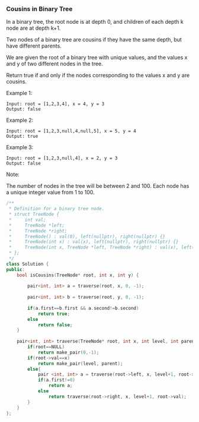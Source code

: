 ### Cousins in Binary Tree

In a binary tree, the root node is at depth 0, and children of each depth k node are at depth k+1.

Two nodes of a binary tree are cousins if they have the same depth, but have different parents.

We are given the root of a binary tree with unique values, and the values x and y of two different nodes in the tree.

Return true if and only if the nodes corresponding to the values x and y are cousins.

 

Example 1:

```
Input: root = [1,2,3,4], x = 4, y = 3
Output: false
```

Example 2:

```
Input: root = [1,2,3,null,4,null,5], x = 5, y = 4
Output: true
```

Example 3:


```
Input: root = [1,2,3,null,4], x = 2, y = 3
Output: false
```

Note:

The number of nodes in the tree will be between 2 and 100.
Each node has a unique integer value from 1 to 100.


```cpp
/**
 * Definition for a binary tree node.
 * struct TreeNode {
 *     int val;
 *     TreeNode *left;
 *     TreeNode *right;
 *     TreeNode() : val(0), left(nullptr), right(nullptr) {}
 *     TreeNode(int x) : val(x), left(nullptr), right(nullptr) {}
 *     TreeNode(int x, TreeNode *left, TreeNode *right) : val(x), left(left), right(right) {}
 * };
 */
class Solution {
public:
    bool isCousins(TreeNode* root, int x, int y) {
        
        pair<int, int> a = traverse(root, x, 0, -1);
        
        pair<int, int> b = traverse(root, y, 0, -1);
        
        if(a.first==b.first && a.second!=b.second)
            return true;
        else
            return false;
    }
    
    pair<int, int> traverse(TreeNode* root, int x, int level, int parent){
        if(root==NULL)
            return make_pair(0,-1);
        if(root->val==x)
            return make_pair(level, parent);
        else{
            pair <int, int> a = traverse(root->left, x, level+1, root->val);
            if(a.first!=0)
                return a;
            else
                return traverse(root->right, x, level+1, root->val);
        }
    }
};
```
